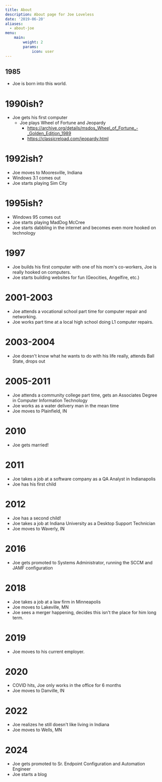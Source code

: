 ```yaml
---
title: About
description: About page for Joe Loveless
date: '2019-06-20'
aliases:
  - about-joe
menu:
    main: 
        weight: 2
        params:
            icon: user
---
```


## 1985

- Joe is born into this world.

# 1990ish?

- Joe gets his first computer
  - Joe plays Wheel of Fortune and Jeopardy
    - https://archive.org/details/msdos_Wheel_of_Fortune_-_Golden_Edition_1989
    - https://classicreload.com/jeopardy.html

# 1992ish?
- Joe moves to Mooresville, Indiana
- Windows 3.1 comes out
- Joe starts playing Sim City

# 1995ish?
- Windows 95 comes out
- Joe starts playing MadDog McCree
- Joe starts dabbling in the internet and becomes even more hooked on technology

# 1997
- Joe builds his first computer with one of his mom's co-workers, Joe is really hooked on computers.
- Joe starts building websites for fun (Geocities, Angelfire, etc.)

# 2001-2003
- Joe attends a vocational school part time for computer repair and networking.
- Joe works part time at a local high school doing L1 computer repairs.

# 2003-2004
- Joe doesn't know what he wants to do with his life really, attends Ball State, drops out

# 2005-2011
- Joe attends a community college part time, gets an Associates Degree in Computer Information Technology
- Joe works as a water delivery man in the mean time
- Joe moves to Plainfield, IN

# 2010
- Joe gets married!

# 2011
- Joe takes a job at a software company as a QA Analyst in Indianapolis
- Joe has his first child

# 2012
- Joe has a second child!
- Joe takes a job at Indiana University as a Desktop Support Technician
- Joe moves to Waverly, IN

# 2016
- Joe gets promoted to Systems Administrator, running the SCCM and JAMF configuration

# 2018
- Joe takes a job at a law firm in Minneapolis
- Joe moves to Lakeville, MN
- Joe sees a merger happening, decides this isn't the place for him long term.

# 2019
- Joe moves to his current employer.

# 2020
- COVID hits, Joe only works in the office for 6 months
- Joe moves to Danville, IN

# 2022
- Joe realizes he still doesn't like living in Indiana
- Joe moves to Wells, MN

# 2024
- Joe gets promoted to Sr. Endpoint Configuration and Automation Engineer
- Joe starts a blog
